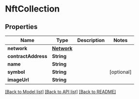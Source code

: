 # NftCollection

## Properties
Name | Type | Description | Notes
------------ | ------------- | ------------- | -------------
**network** | [**Network**](Network.md) |  | 
**contractAddress** | **String** |  | 
**name** | **String** |  | 
**symbol** | **String** |  | [optional] 
**imageUrl** | **String** |  | 

[[Back to Model list]](../README.md#documentation-for-models) [[Back to API list]](../README.md#documentation-for-api-endpoints) [[Back to README]](../README.md)


